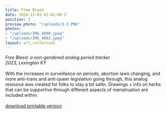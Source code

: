 ```yaml
---
title: Free Bleed
date: 2024-12-03 01:41:00 Z
position: 2
preview_photo: "/uploads/3-2.PNG"
photos:
- "/uploads/IMG_4080.jpeg"
- "/uploads/IMG_4082.jpeg"
layout: art_collection
---
```


*Free Bleed: a non-gendered analog period tracker* <br>
*2023, Lexington KY* <br>
<br>
With the increases in surveillance on periods, abortion laws changing, and more anti-trans and anti-queer legislation going through, this analog resource was created for folks to stay a bit safer. Drawings + info on herbs that can be supportive through different aspects of menstruation are included within.<br>
<br>
[download printable version](https://drive.google.com/file/d/1DTSyjX88XzBn3LRcqq32txvfcivTuD_P/view?usp=sharing)